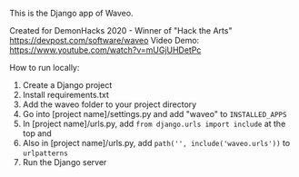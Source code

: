 This is the Django app of Waveo.

Created for DemonHacks 2020 - Winner of "Hack the Arts"
https://devpost.com/software/waveo
Video Demo: https://www.youtube.com/watch?v=mUGjUHDetPc

How to run locally:
1. Create a Django project
2. Install requirements.txt
3. Add the waveo folder to your project directory
4. Go into [project name]/settings.py and add "waveo" to `INSTALLED_APPS`
5. In [project name]/urls.py, add `from django.urls import include` at the top and
6. Also in [project name]/urls.py, add `path('', include('waveo.urls'))` to `urlpatterns`
7. Run the Django server
